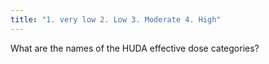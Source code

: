 ```yaml
---
title: "1. very low 2. Low 3. Moderate 4. High"
---
```

What are the names of the HUDA effective dose categories?


